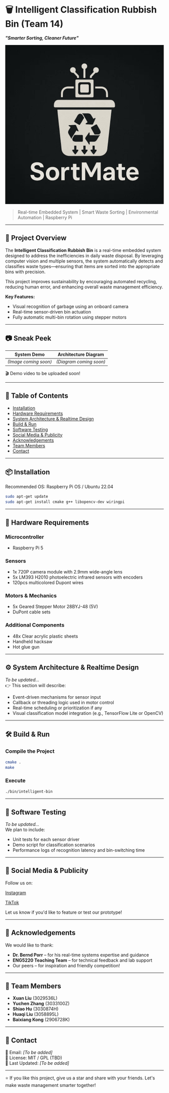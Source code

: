 # 🗑️ Intelligent Classification Rubbish Bin (Team 14) 
**_"Smarter Sorting, Cleaner Future"_**

![LOGO](./LOGO.jpg)

> Real-time Embedded System | Smart Waste Sorting | Environmental Automation | Raspberry Pi

---

## 📌 Project Overview

The **Intelligent Classification Rubbish Bin** is a real-time embedded system designed to address the inefficiencies in daily waste disposal. By leveraging computer vision and multiple sensors, the system automatically detects and classifies waste types—ensuring that items are sorted into the appropriate bins with precision.

This project improves sustainability by encouraging automated recycling, reducing human error, and enhancing overall waste management efficiency.

**Key Features:**
- Visual recognition of garbage using an onboard camera
- Real-time sensor-driven bin actuation
- Fully automatic multi-bin rotation using stepper motors

---

## 📷 Sneak Peek

| System Demo | Architecture Diagram |
|-------------|-----------------------|
| *(Image coming soon)* | *(Diagram coming soon)* |

🎬 Demo video to be uploaded soon!

---

## 🧩 Table of Contents

- [Installation](#installation)
- [Hardware Requirements](#hardware-requirements)
- [System Architecture & Realtime Design](#system-architecture--realtime-design)
- [Build & Run](#build--run)
- [Software Testing](#software-testing)
- [Social Media & Publicity](#social-media--publicity)
- [Acknowledgements](#acknowledgements)
- [Team Members](#team-members)
- [Contact](#contact)


---

## 📦 Installation

Recommended OS: Raspberry Pi OS / Ubuntu 22.04

```bash
sudo apt-get update
sudo apt-get install cmake g++ libopencv-dev wiringpi
```

---

## 🔧 Hardware Requirements

### Microcontroller
- Raspberry Pi 5

### Sensors
- 1x 720P camera module with 2.9mm wide-angle lens
- 5x LM393 H2010 photoelectric infrared sensors with encoders
- 120pcs multicolored Dupont wires

### Motors & Mechanics
- 5x Geared Stepper Motor 28BYJ-48 (5V)
- DuPont cable sets

### Additional Components
- 48x Clear acrylic plastic sheets
- Handheld hacksaw
- Hot glue gun

---

## ⚙️ System Architecture & Realtime Design

*To be updated...*  
👉 This section will describe:
- Event-driven mechanisms for sensor input
- Callback or threading logic used in motor control
- Real-time scheduling or prioritization if any
- Visual classification model integration (e.g., TensorFlow Lite or OpenCV)

---

## 🛠️ Build & Run

### Compile the Project

```bash
cmake .
make
```

### Execute

```bash
./bin/intelligent-bin
```

---

## 🧪 Software Testing

*To be updated...*  
We plan to include:
- Unit tests for each sensor driver
- Demo script for classification scenarios
- Performance logs of recognition latency and bin-switching time

---

## 📣 Social Media & Publicity

Follow us on:

[Instagram](https://www.instagram.com/sortmateteam14?igsh=MXgzd2pqbmxndG1vdA==)

[TikTok](https://www.tiktok.com/@sortmateteam14?_t=ZN-8vYeORF6HlG&_r=1)


Let us know if you'd like to feature or test our prototype!

---

## 🙏 Acknowledgements

We would like to thank:
- **Dr. Bernd Porr** – for his real-time systems expertise and guidance  
- **ENG5220 Teaching Team** – for technical feedback and lab support  
- Our peers – for inspiration and friendly competition!

---

## 👥 Team Members

- **Xuan Liu** (3029536L)
- **Yuchen Zhang** (3033100Z)
- **Shiao Hu** (3030874H)
- **Huaqi Liu** (3058895L)
- **Baixiang Kong** (2906728K)

---

## 📮 Contact

📧 Email: *[To be added]*  
📁 License: MIT / GPL (TBD)  
📅 Last Updated: *[To be added]*

---

⭐ If you like this project, give us a star and share with your friends. Let's make waste management smarter together!
